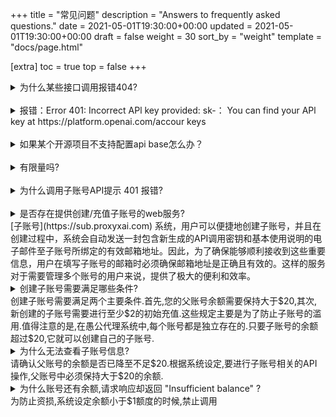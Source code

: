 +++
title = "常见问题"
description = "Answers to frequently asked questions."
date = 2021-05-01T19:30:00+00:00
updated = 2021-05-01T19:30:00+00:00
draft = false
weight = 30
sort_by = "weight"
template = "docs/page.html"

[extra]
toc = true
top = false
+++

<details>
<summary>为什么某些接口调用报错404?</summary>
你域名可能配错了，请检查api_base配置是否正确，很多库（比如langchain）在配置api_base时，需要加上/v1的接口后缀，而不是直接一个域名，示例https://api.proxyxai.com/v1
</details>
<br/>

<details>
<summary>报错：Error 401: Incorrect APl key provided: sk-： You can find your APl key at https://platform.openai.com/accour keys</summary>
这是因为你没有配置请求的API接入地址为我们提供的地址，平台工作的原理就是代理API请求，因此你必须配置我们平台提供的API Base和API Key，将API改为https://api.proxyxai.com + sk-Xvsxxxx 即可
</details>
<br/>

<details>
<summary>如果某个开源项目不支持配置api base怎么办？</summary>
找到项目源码,将里面的API连接地址从 api.openai.com 改成 api.proxyxai.com 即可
</details>
<br/>

<details>
<summary>有限量吗?</summary>
可在余额查询 [usage.proxyxai.com](https://usage.proxyxai.com) 获得 RPM 数据
</details>
<br/>

<details>
<summary>为什么调用子账号API提示 401 报错?</summary>
为了成功调用系统子账号API，您的账号余额需要保持大于$20。只有当账号余额满足这一最低要求时，您才能获得相应的调用权限。请确保您的账号资金充足，以避免此类授权问题。
</details>
<br/>

<details>
<summary>是否存在提供创建/充值子账号的web服务?</summary>
</details>
[子账号](https://sub.proxyxai.com) 系统，用户可以便捷地创建子账号，并且在创建过程中，系统会自动发送一封包含新生成的API调用密钥和基本使用说明的电子邮件至子账号所绑定的有效邮箱地址。因此，为了确保能够顺利接收到这些重要信息，用户在填写子账号的邮箱时必须确保邮箱地址是正确且有效的。这样的服务对于需要管理多个账号的用户来说，提供了极大的便利和效率。
<br/>

<details>
<summary>创建子账号需要满足哪些条件?</summary>
</details>
创建子账号需要满足两个主要条件.首先,您的父账号余额需要保持大于$20,其次,新创建的子账号需要进行至少$2的初始充值.这些规定主要是为了防止子账号的滥用.值得注意的是,在愚公代理系统中,每个账号都是独立存在的.只要子账号的余额超过$20,它就可以创建自己的子账号.
<br/>

<details>
<summary>为什么无法查看子账号信息?</summary>
</details>
请确认父账号的余额是否已降至不足$20.根据系统设定,要进行子账号相关的API操作,父账号中必须保持大于$20的余额.
<br/>

<details>
<summary>为什么账号还有余额,请求响应却返回 "Insufficient balance" ?</summary>
</details>
为防止资损,系统设定余额小于$1额度的时候,禁止调用
<br/>
